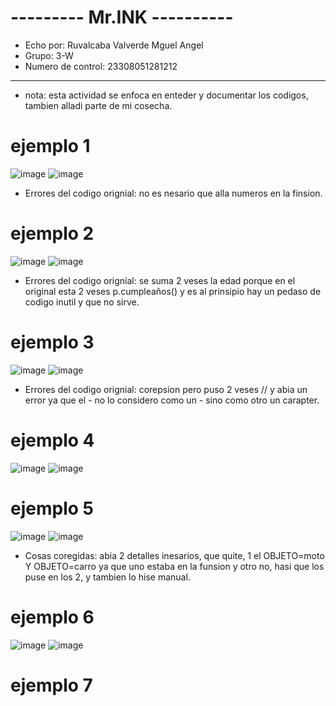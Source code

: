 # --------- Mr.INK ----------
- Echo por: Ruvalcaba Valverde Mguel Angel
- Grupo: 3-W
- Numero de control: 23308051281212
-------------
+ nota: esta actividad se enfoca en enteder y documentar los codigos, tambien alladi parte de mi cosecha.

# ejemplo 1
![image](https://github.com/user-attachments/assets/4410a8f5-2527-4651-ae4d-2502c8bd003e)
![image](https://github.com/user-attachments/assets/13ccad1c-9867-4969-99ac-4af0d843ea2c)
* Errores del codigo orignial: no es nesario que alla numeros en la finsion.
# ejemplo 2
![image](https://github.com/user-attachments/assets/1e59136f-238e-4fc8-a081-ca9b043e91a3)
![image](https://github.com/user-attachments/assets/3dc773fb-4c48-402d-a6b2-810a795d2b52)
* Errores del codigo orignial: se suma 2 veses la edad porque en el original esta 2 veses p.cumpleaños() y es al prinsipio hay un pedaso de codigo inutil y que no sirve.
# ejemplo 3
![image](https://github.com/user-attachments/assets/6445907f-d300-4027-89c7-82af46c1a0a9)
![image](https://github.com/user-attachments/assets/8fbcf829-b4a2-454a-a9ee-3f369700d44f)
* Errores del codigo orignial: corepsion pero puso 2 veses // y abia un error ya que el - no lo considero como un - sino como otro un carapter.
# ejemplo 4
![image](https://github.com/user-attachments/assets/40ddf231-460b-4f3e-8bad-67ccd4cccb3d)
![image](https://github.com/user-attachments/assets/85ec5b54-5d58-4fd8-9e05-70d7a8e4c85c)
# ejemplo 5
![image](https://github.com/user-attachments/assets/aa74ffdf-13fb-4689-aa4e-c4d9ea7bb71a)
![image](https://github.com/user-attachments/assets/c71f80be-3488-4d8f-9973-06d34cbe05cb)
* Cosas coregidas: abia 2 detalles inesarios, que quite, 1 el OBJETO=moto Y OBJETO=carro ya que uno estaba en la funsion y otro no, hasi que los puse en los 2, y tambien lo hise manual.
# ejemplo 6
![image](https://github.com/user-attachments/assets/c06607e1-3c12-40c4-8735-71255a8861f0)
![image](https://github.com/user-attachments/assets/7256b0f7-4565-4c54-a245-67bd277c72c0)
# ejemplo 7
